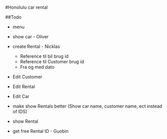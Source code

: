 #Honolulu car rental

##Todo
- menu
- show car - Oliver
- create Rental - Nicklas
    * Reference til bil brug id
    * Reference til Customer brug id
    * Fra og med dato

- Edit Customer
- Edit Rental
- Edit Car

- make show Rentals better (Show car name, customer name, ect instead of IDS)

- show Rental
- get free Rental ID - Guobin
